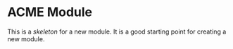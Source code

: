 # ACME Module

This is a *skeleton* for a new module. It is a good starting point for creating a new module.
